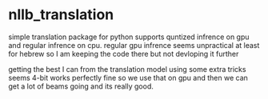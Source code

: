 # nllb_translation
simple translation package for python supports quntized infrence on gpu and regular infrence on cpu. 
regular gpu infrence seems unpractical at least for hebrew so I am keeping the code there but not devloping it further



getting the best I can from the translation model using some extra tricks
seems 4-bit works perfectly fine so we use that on gpu and then we can get a lot of beams going and its really good.
